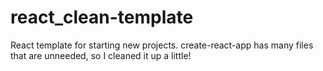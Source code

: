 # react_clean-template
 React template for starting new projects. create-react-app has many files that are unneeded, so I cleaned it up a little!
